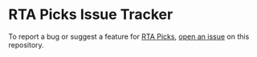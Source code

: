 # RTA Picks Issue Tracker

To report a bug or suggest a feature for [RTA Picks](https://www.rtapicks.info), [open an issue](issues/new) on this repository.
